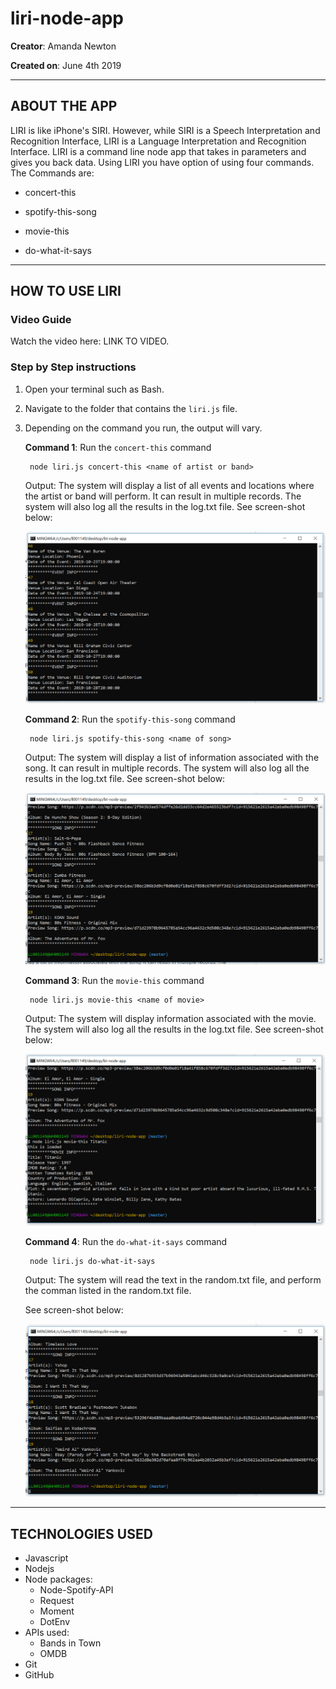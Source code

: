 # liri-node-app

**Creator**: Amanda Newton

**Created on**: June 4th 2019

- - -

## ABOUT THE APP
LIRI is like iPhone's SIRI. However, while SIRI is a Speech Interpretation and Recognition Interface, LIRI is a Language Interpretation and Recognition Interface. LIRI is a command line node app that takes in parameters and gives you back data. Using LIRI you have option of using four commands. The  Commands are:

   * concert-this

   * spotify-this-song

   * movie-this

   * do-what-it-says

- - -
## HOW TO USE LIRI
### **Video Guide**

Watch the video here: LINK TO VIDEO.

### **Step by Step instructions**

1. Open your terminal such as Bash.
2. Navigate to the folder that contains the `liri.js` file. 
3. Depending on the command you run, the output will vary. 

    **Command 1**: Run the `concert-this` command
    
        node liri.js concert-this <name of artist or band>
    
    Output: The system will display a list of all events and locations where the artist or band will perform. It can result in multiple records. The system will also log all the results in the log.txt file. See screen-shot below: 
    
    ![Results](/screenshots/concert-this.PNG)

    **Command 2**: Run the `spotify-this-song` command
    
        node liri.js spotify-this-song <name of song>
    
    Output: The system will display a list of information associated with the song. It can result in multiple records. The system will also log all the results in the log.txt file. See screen-shot below:
    
    ![Results](/screenshots/spotify-this.PNG)

    **Command 3**: Run the `movie-this` command
    
        node liri.js movie-this <name of movie>
    
    Output: The system will display information associated with the movie. The system will also log all the results in the log.txt file. See screen-shot below:
    
    ![Results](/screenshots/movie-this.PNG)

    **Command 4**: Run the `do-what-it-says` command
        
        node liri.js do-what-it-says
        
    Output: The system will read the text in the random.txt file, and perform the comman listed in the random.txt file. 
    
    See screen-shot below:
    
    ![Results](/screenshots/do-what-it-says.PNG)


- - -

## TECHNOLOGIES USED
* Javascript
* Nodejs
* Node packages:
    * Node-Spotify-API
    * Request
    * Moment
    * DotEnv
* APIs used:
    * Bands in Town
    * OMDB
* Git
* GitHub
